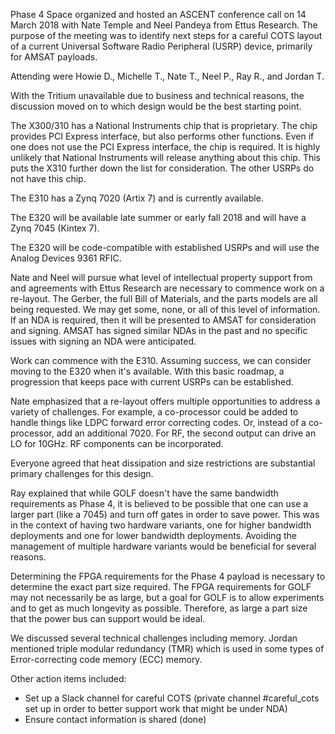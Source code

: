 Phase 4 Space organized and hosted an ASCENT conference call on 14 March 2018 with Nate Temple and Neel Pandeya from Ettus Research. The purpose of the meeting was to identify next steps for a careful COTS layout of a current Universal Software Radio Peripheral (USRP) device, primarily for AMSAT payloads.

Attending were Howie D., Michelle T., Nate T., Neel P., Ray R., and Jordan T.

With the Tritium unavailable due to business and technical reasons, the discussion moved on to which design would be the best starting point. 

The X300/310 has a National Instruments chip that is proprietary. The chip provides PCI Express interface, but also performs other functions. Even if one does not use the PCI Express interface, the chip is required. It is highly unlikely that National Instruments will release anything about this chip. This puts the X310 further down the list for consideration. The other USRPs do not have this chip. 

The E310 has a Zynq 7020 (Artix 7) and is currently available. 

The E320 will be available late summer or early fall 2018 and will have a Zynq 7045 (Kintex 7). 

The E320 will be code-compatible with established USRPs and will use the Analog Devices 9361 RFIC. 

Nate and Neel will pursue what level of intellectual property support from and agreements with Ettus Research are necessary to commence work on a re-layout. The Gerber, the full Bill of Materials, and the parts models are all being requested. We may get some, none, or all of this level of information. If an NDA is required, then it will be presented to AMSAT for consideration and signing. AMSAT has signed similar NDAs in the past and no specific issues with signing an NDA were anticipated. 

Work can commence with the E310. Assuming success, we can consider moving to the E320 when it's available. With this basic roadmap, a progression that keeps pace with current USRPs can be established.

Nate emphasized that a re-layout offers multiple opportunities to address a variety of challenges. For example, a co-processor could be added to handle things like LDPC forward error correcting codes. Or, instead of a co-processor, add an additional 7020. For RF, the second output can drive an LO for 10GHz. RF components can be incorporated. 

Everyone agreed that heat dissipation and size restrictions are substantial primary challenges for this design. 

Ray explained that while GOLF doesn't have the same bandwidth requirements as Phase 4, it is believed to be possible that one can use a larger part (like a 7045) and turn off gates in order to save power. This was in the context of having two hardware variants, one for higher bandwidth deployments and one for lower bandwidth deployments. Avoiding the management of multiple hardware variants would be beneficial for several reasons. 

Determining the FPGA requirements for the Phase 4 payload is necessary to determine the exact part size required. The FPGA requirements for GOLF may not necessarily be as large, but a goal for GOLF is to allow experiments and to get as much longevity as possible. Therefore, as large a part size that the power bus can support would be ideal. 

We discussed several technical challenges including memory. Jordan mentioned triple modular redundancy (TMR) which is used in some types of Error-correcting code memory (ECC) memory.


Other action items included:

 * Set up a Slack channel for careful COTS (private channel #careful_cots set up in order to better support work that might be under NDA) 
 * Ensure contact information is shared (done)


